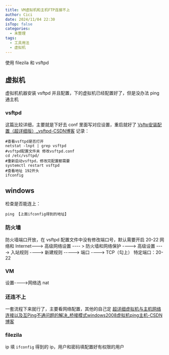 ```yaml
---
title: VM虚拟机和主机FTP连接不上
author: Cici
date: 2024/11/04 22:30
isTop: false
categories:
  - 未整理
tags:
  - 工具用法
  - 虚拟机
---
```


使用 filezila 和 vsftpd

## 虚拟机
虚拟机机器安装 vsftpd 并且配置，下的虚拟机已经配置好了，但是没办法 ping 通主机
### vsftpd
这篇比较详细，主要就是下好去 conf 里面写对应设置，重启就好了
[Vsftp安装配置（超详细版）\_vsftpd-CSDN博客](https://blog.csdn.net/m0_64304713/article/details/133790019)
记录：
```
#查看vsftpd是否打开
netstat -lnpt | grep vsftpd 
#vsftpd配置文件夹 修改vsftpd.conf
cd /etc/vsftpd/
#重新启动vsftpd，修改完配置都需要
systemctl restart vsftpd
#查看地址 192开头
ifconfig
```

## windows
检查是否能连上：
```
ping 【上面ifconfig得到的地址】
```
### 防火墙
防火墙端口开放，在 vsftpd 配置文件中没有修改端口号，默认需要开启 20-22
网络和 Internet---> 高级网络设置 ---- > 防火墙和网络保护 ----> 高级设置  ----> 入站规则 ----> 新建规则 -----> 端口 ----> TCP（勾上） 特定端口：20-22
### VM
设置---->网络选 nat
### 还连不上
一套流程下来就行了，主要看网络配置，其他的自己定
[超详细虚拟机与主机网络连接以及互Ping不通问题的解决\_桥接模式windows2008虚拟机ping主机-CSDN博客](https://blog.csdn.net/weixin_41538012/article/details/115325944)
### filezila
ip 填 `ifconfig` 得到的 ip，用户和密码填配置好有权限的用户
